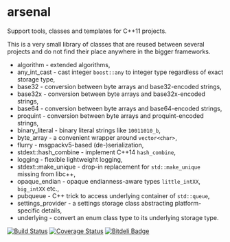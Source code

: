 arsenal
=======

Support tools, classes and templates for C++11 projects.

This is a very small library of classes that are reused between several projects
and do not find their place anywhere in the bigger frameworks.

* algorithm - extended algorithms,
* any_int_cast - cast integer `boost::any` to integer type regardless of exact storage type,
* base32 - conversion between byte arrays and base32-encoded strings,
* base32x - conversion between byte arrays and base32x-encoded strings,
* base64 - conversion between byte arrays and base64-encoded strings,
* proquint - conversion between byte arrays and proquint-encoded strings,
* binary_literal - binary literal strings like `10011010_b`,
* byte_array - a convenient wrapper around `vector<char>`,
* flurry - msgpackv5-based (de-)serialization,
* stdext::hash_combine - implement C++14 `hash_combine`,
* logging - flexible lightweight logging,
* stdext::make_unique - drop-in replacement for `std::make_unique` missing from libc++,
* opaque_endian - opaque endianness-aware types `little_intXX`, `big_intXX` etc.,
* pubqueue - C++ trick to access underlying container of `std::queue`,
* settings_provider - a settings storage class abstracting platform-specific details,
* underlying - convert an enum class type to its underlying storage type.

[![Build Status](https://travis-ci.org/berkus/libarsenal.png?branch=develop)](https://travis-ci.org/berkus/libarsenal) [![Coverage Status](https://coveralls.io/repos/berkus/libarsenal/badge.png?branch=develop)](https://coveralls.io/r/berkus/libarsenal?branch=develop) [![Bitdeli Badge](https://d2weczhvl823v0.cloudfront.net/berkus/libarsenal/trend.png)](https://bitdeli.com/free "Bitdeli Badge")
